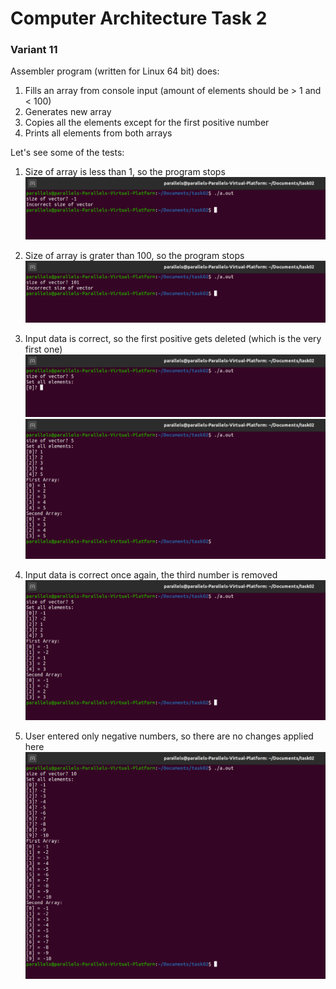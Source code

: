 # Computer Architecture Task 2
### Variant 11

Assembler program (written for Linux 64 bit) does:
1.  Fills an array from console input (amount of elements should be > 1 and < 100)
2.  Generates new array
3.  Copies all the elements except for the first positive number
4.  Prints all elements from both arrays

Let's see some of the tests:
1.  Size of array is less than 1, so the program stops
![size of vector? -1 \n Incorrect size of vector](https://raw.githubusercontent.com/OlegStanKoptev/ComArchSeminars/master/task02/images/1.png)

2.  Size of array is grater than 100, so the program stops
![size of vector? 101 \n Incorrect size of vector](https://raw.githubusercontent.com/OlegStanKoptev/ComArchSeminars/master/task02/images/2.png)

3.  Input data is correct, so the first positive gets deleted (which is the very first one)
![user is to enter the value of the first element](https://raw.githubusercontent.com/OlegStanKoptev/ComArchSeminars/master/task02/images/3.png)
![first number is deleted from the second array (value is 1)](https://raw.githubusercontent.com/OlegStanKoptev/ComArchSeminars/master/task02/images/4.png)

4.  Input data is correct once again, the third number is removed
![third number is deleted from the second array (value is 1) ](https://raw.githubusercontent.com/OlegStanKoptev/ComArchSeminars/master/task02/images/5.png)

5. User entered only negative numbers, so there are no changes applied here
![elements from -1 to -10](https://raw.githubusercontent.com/OlegStanKoptev/ComArchSeminars/master/task02/images/6.png)
